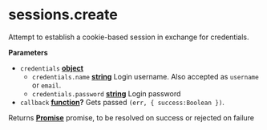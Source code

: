 <!-- Generated by documentation.js. Update this documentation by updating the source code. -->

# sessions.create

Attempt to establish a cookie-based session in exchange for credentials.

**Parameters**

-   `credentials` **[object](https://developer.mozilla.org/en-US/docs/Web/JavaScript/Reference/Global_Objects/Object)** 
    -   `credentials.name` **[string](https://developer.mozilla.org/en-US/docs/Web/JavaScript/Reference/Global_Objects/String)** Login username. Also accepted as `username` or `email`.
    -   `credentials.password` **[string](https://developer.mozilla.org/en-US/docs/Web/JavaScript/Reference/Global_Objects/String)** Login password
-   `callback` **[function](https://developer.mozilla.org/en-US/docs/Web/JavaScript/Reference/Statements/function)?** Gets passed `(err, { success:Boolean })`.

Returns **[Promise](https://developer.mozilla.org/en-US/docs/Web/JavaScript/Reference/Global_Objects/Promise)** promise, to be resolved on success or rejected on failure
